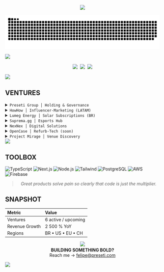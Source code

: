 <!-- ░░░ P R E S E T I  •  C Y B E R  P R O F I L E ░░░ -->

<p align="center">
  <img src="https://readme-typing-svg.herokuapp.com?font=Fira+Code&duration=2500&pause=800&color=FF00FF&center=true&vCenter=true&width=600&height=40&lines=FELIPE+PRESETI;Founder+%7C+Preseti+Group" />
</p>

<p align="center">
  <img src="https://raw.githubusercontent.com/platane/snk/output/github-contribution-grid-snake-dark.svg" width="900" />
</p>

<!-- Onda preta (altura 100) -->
<img src="https://capsule-render.vercel.app/api?type=waving&height=100&color=0:0d1117,100:0d1117" />

<p align="center">
  <a href="https://preseti.com"><img src="https://img.shields.io/badge/PRESE​TI.COM-00ffff?style=for-the-badge&labelColor=ff00ff"></a>&nbsp;
  <a href="https://linkedin.com/in/felipepreseti"><img src="https://img.shields.io/badge/LINKEDIN-ff00ff?style=for-the-badge&logo=linkedin&logoColor=ffffff"></a>&nbsp;
  <a href="mailto:felipe@preseti.com"><img src="https://img.shields.io/badge/EMAIL-00ffff?style=for-the-badge&logo=gmail&logoColor=ffffff"></a>
</p>

<!-- Faixa preta fina -->
<img src="https://capsule-render.vercel.app/api?type=rect&height=5&color=0d1117,0d1117" />

## VENTURES
<details><summary><code>Preseti Group │ Holding & Governance</code></summary>Strategy, capital and synergy for the entire fleet.</details>
<details><summary><code>HowHow │ Influencer-Marketing (LATAM)</code></summary>AI links tech brands ↔ creators.<br>https://howhow.com.br</details>
<details><summary><code>Lumeg Energy │ Solar Subscriptions (BR)</code></summary>Clean power optimised by data.<br>https://lumeg.com.br</details>
<details><summary><code>Suprema.gg │ Esports Hub</code></summary>Leagues, matchmaking, item trading.<br>https://suprema.gg</details>
<details><summary><code>NexNex │ Digital Solutions</code></summary>Web, ads, design fully automated.<br>https://nexnex.com.br</details>
<details><summary><code>OpenCase │ Refurb-Tech (soon)</code></summary>AI inspection, repair and flash deals.</details>
<details><summary><code>Project Mirage │ Venue Discovery</code></summary>Real-time personalised recommendations.</details>

<!-- Faixa preta fina -->
<img src="https://capsule-render.vercel.app/api?type=rect&height=5&color=0d1117,0d1117" />

## TOOLBOX
![TypeScript](https://img.shields.io/badge/TypeScript-ff00ff?style=flat&logo=typescript&logoColor=white)
![Next.js](https://img.shields.io/badge/Next.js-00ffff?style=flat&logo=next.js)
![Node.js](https://img.shields.io/badge/Node.js-02b300?style=flat&logo=node.js&logoColor=white)
![Tailwind](https://img.shields.io/badge/Tailwind-06b6d4?style=flat&logo=tailwindcss&logoColor=white)
![PostgreSQL](https://img.shields.io/badge/PostgreSQL-4169e1?style=flat&logo=postgresql&logoColor=white)
![AWS](https://img.shields.io/badge/AWS-111111?style=flat&logo=amazonaws)
![Firebase](https://img.shields.io/badge/Firebase-ffca28?style=flat&logo=firebase)

<blockquote align="center"><i>Great products solve pain so clearly that code is just the multiplier.</i></blockquote>

## SNAPSHOT
| Metric   | Value            |
| :------- | :--------------- |
| Ventures | 6 active / upcoming |
| Revenue Growth | 2 500 % YoY |
| Regions  | BR • US • EU • CH |

<p align="center">
  <img src="https://media.giphy.com/media/v1.Y2lkPTc5MGI3NjExOTI0YjRhMGU1ZDdlZTJlZjQyN2VmZjc3YTFiY2RlNDk3MzQwZTQ2OSZlcD12MV9naWZzX3NlYXJjaCZjdD1n/M9khAdSOyM2JO/giphy.gif" width="160"><br>
  <b>BUILDING SOMETHING BOLD?</b><br>
  Reach me → <a href="mailto:felipe@preseti.com">felipe@preseti.com</a>
</p>

<!-- Onda preta final -->
<img src="https://capsule-render.vercel.app/api?type=waving&height=100&color=0:0d1117,100:0d1117&section=footer" />
